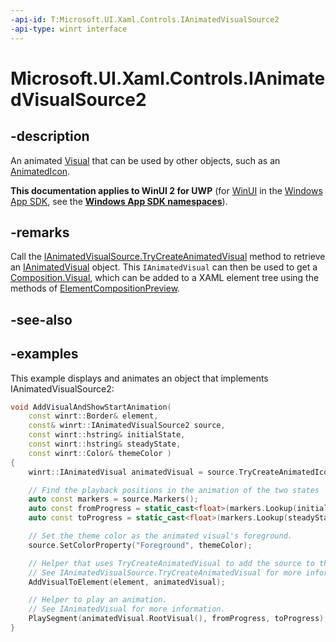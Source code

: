 ```yaml
---
-api-id: T:Microsoft.UI.Xaml.Controls.IAnimatedVisualSource2
-api-type: winrt interface
---
```


# Microsoft.UI.Xaml.Controls.IAnimatedVisualSource2

<!--
public interface IAnimatedVisualSource2 : Microsoft.UI.Xaml.Controls.IAnimatedVisualSource
-->

## -description

 An animated [Visual](/uwp/api/windows.ui.composition.visual) that can be used by other objects, such as an [AnimatedIcon](animatedicon.md).

**This documentation applies to WinUI 2 for UWP** (for [WinUI](/windows/apps/winui/winui3/) in the [Windows App SDK](/windows/apps/windows-app-sdk/), see the **[Windows App SDK namespaces](/windows/windows-app-sdk/api/winrt/)**).

## -remarks

Call the [IAnimatedVisualSource.TryCreateAnimatedVisual](ianimatedvisualsource_trycreateanimatedvisual_646476001.md) method to retrieve an [IAnimatedVisual](ianimatedvisual.md) object. This `IAnimatedVisual` can then be used to get a [Composition.Visual](../microsoft.ui.composition/visual.md), which can be added to a XAML element tree using the methods of [ElementCompositionPreview](../microsoft.ui.xaml.hosting/elementcompositionpreview.md).

## -see-also

## -examples

This example displays and animates an object that implements IAnimatedVisualSource2:

```cpp
void AddVisualAndShowStartAnimation(
    const winrt::Border& element,
    const& winrt::IAnimatedVisualSource2 source,
    const winrt::hstring& initialState,
    const winrt::hstring& steadyState,
    const winrt::Color& themeColor )
{
    winrt::IAnimatedVisual animatedVisual = source.TryCreateAnimatedIconVisual();

    // Find the playback positions in the animation of the two states
    auto const markers = source.Markers();
    auto const fromProgress = static_cast<float>(markers.Lookup(initialState));
    auto const toProgress = static_cast<float>(markers.Lookup(steadyState));

    // Set the theme color as the animated visual's foreground.
    source.SetColorProperty("Foreground", themeColor);

    // Helper that uses TryCreateAnimatedVisual to add the source to the XAML element tree.
    // See IAnimatedVisualSource.TryCreateAnimatedVisual for more information.
    AddVisualToElement(element, animatedVisual);

    // Helper to play an animation.
    // See IAnimatedVisual for more information.
    PlaySegment(animatedVisual.RootVisual(), fromProgress, toProgress);
}
```
